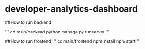 # developer-analytics-dashboard

##How to run backend 

'''
cd main/backend
python manage.py runserver
'''

##How to run frontend 
'''
cd main/frontend
npm install
npm start
'''